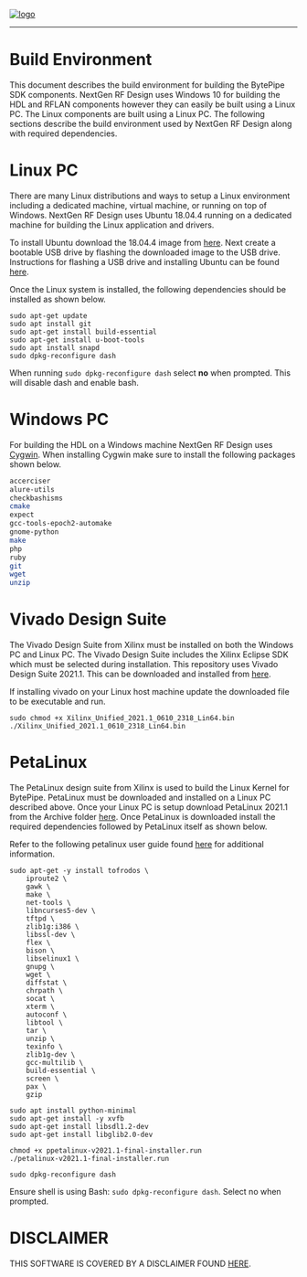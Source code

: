 [![logo](../BytePipe_Logo.png)](../../README.md)

---

# Build Environment

This document describes the build environment for building the BytePipe SDK components.  NextGen RF Design uses Windows 10 for building the HDL and RFLAN components however they can easily be built using a Linux PC.  The Linux components are built using a Linux PC.  The following sections describe the build environment used by NextGen RF Design along with required dependencies.

# Linux PC

There are many Linux distributions and ways to setup a Linux environment including a dedicated machine, virtual machine, or running on top of Windows.  NextGen RF Design uses Ubuntu 18.04.4 running on a dedicated machine for building the Linux application and drivers.  

To install Ubuntu download the 18.04.4 image from [here](http://old-releases.ubuntu.com/releases/18.04.4/).  Next create a bootable USB drive by flashing the downloaded image to the USB drive.  Instructions for flashing a USB drive and installing Ubuntu can be found [here](https://ubuntu.com/tutorials/install-ubuntu-desktop#1-overview).  


Once the Linux system is installed, the following dependencies should be installed as shown below.

```
sudo apt-get update
sudo apt install git
sudo apt-get install build-essential
sudo apt-get install u-boot-tools 
sudo apt install snapd
sudo dpkg-reconfigure dash
```

When running `sudo dpkg-reconfigure dash` select **no** when prompted.  This will disable dash and enable bash.

# Windows PC

For building the HDL on a Windows machine NextGen RF Design uses [Cygwin](https://cygwin.com/install.html).  When installing Cygwin make sure to install the following packages shown below.

```bash
accerciser
alure-utils
checkbashisms
cmake
expect
gcc-tools-epoch2-automake
gnome-python
make
php
ruby
git
wget
unzip
```

# Vivado Design Suite

The Vivado Design Suite from Xilinx must be installed on both the Windows PC and Linux PC.  The Vivado Design Suite includes the Xilinx Eclipse SDK which must be selected during installation.  This repository uses Vivado Design Suite 2021.1.  This can be downloaded and installed from [here](https://www.xilinx.com/support/download/index.html/content/xilinx/en/downloadNav/vivado-design-tools/archive.html).  

If installing vivado on your Linux host machine update the downloaded file to be executable and run.

```
sudo chmod +x Xilinx_Unified_2021.1_0610_2318_Lin64.bin
./Xilinx_Unified_2021.1_0610_2318_Lin64.bin
```

# PetaLinux

The PetaLinux design suite from Xilinx is used to build the Linux Kernel for BytePipe.  PetaLinux must be downloaded and installed on a Linux PC described above.  Once your Linux PC is setup download PetaLinux 2021.1 from the Archive folder [here](https://www.xilinx.com/support/download/index.html/content/xilinx/en/downloadNav/embedded-design-tools/archive.html).  Once PetaLinux is downloaded install the required dependencies followed by PetaLinux itself as shown below.  

Refer to the following petalinux user guide found [here](https://www.xilinx.com/content/dam/xilinx/support/documentation/sw_manuals/xilinx2021_1/ug1144-petalinux-tools-reference-guide.pdf) for additional information.

```
sudo apt-get -y install tofrodos \
    iproute2 \
    gawk \
    make \
    net-tools \
    libncurses5-dev \
    tftpd \
    zlib1g:i386 \
    libssl-dev \
    flex \
    bison \
    libselinux1 \
    gnupg \
    wget \
    diffstat \
    chrpath \
    socat \
    xterm \
    autoconf \
    libtool \
    tar \
    unzip \
    texinfo \
    zlib1g-dev \
    gcc-multilib \
    build-essential \
    screen \
    pax \
    gzip

sudo apt install python-minimal
sudo apt-get install -y xvfb
sudo apt-get install libsdl1.2-dev
sudo apt-get install libglib2.0-dev

chmod +x ppetalinux-v2021.1-final-installer.run
./petalinux-v2021.1-final-installer.run

sudo dpkg-reconfigure dash
```

Ensure shell is using Bash: `sudo dpkg-reconfigure dash`. Select no when prompted.


# DISCLAIMER

THIS SOFTWARE IS COVERED BY A DISCLAIMER FOUND [HERE](../../DISCLAIMER.md).
